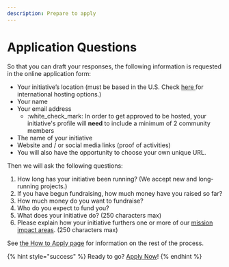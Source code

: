 ```yaml
---
description: Prepare to apply
---
```


# Application Questions

So that you can draft your responses, the following information is requested in the online application form:

* Your initiative’s location (must be based in the U.S. Check [here ](https://www.opencollective.com/hosts)for international hosting options.)
* Your name
* Your email address
  * :white\_check\_mark: In order to get approved to be hosted, your initiative's profile will **need** to include a minimum of 2 community members
* The name of your initiative
* Website and / or social media links (proof of activities)
* You will also have the opportunity to choose your own unique URL.

Then we will ask the following questions:

1. How long has your initiative been running? (We accept new and long-running projects.)
2. If you have begun fundraising, how much money have you raised so far?
3. How much money do you want to fundraise?
4. Who do you expect to fund you?&#x20;
5. What does your initiative do? (250 characters max)
6. Please explain how your initiative furthers one or more of our [mission impact areas](../../about/mission-and-values.md#our-missions-impact-areas). (250 characters max)

See [the How to Apply page](./) for information on the rest of the process.

{% hint style="success" %}
Ready to go? [Apply Now](https://www.opencollective.com/foundation/apply)!
{% endhint %}

